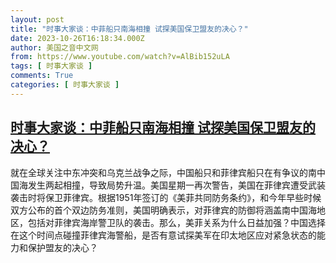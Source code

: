 ```yaml
---
layout: post
title: "时事大家谈：中菲船只南海相撞 试探美国保卫盟友的决心？"
date: 2023-10-26T16:18:34.000Z
author: 美国之音中文网
from: https://www.youtube.com/watch?v=AlBib152uLA
tags: [ 时事大家谈 ]
comments: True
categories: [ 时事大家谈 ]
---
```

<!--1698337114000-->
[时事大家谈：中菲船只南海相撞 试探美国保卫盟友的决心？](https://www.youtube.com/watch?v=AlBib152uLA)
------

<div>
就在全球关注中东冲突和乌克兰战争之际，中国船只和菲律宾船只在有争议的南中国海发生两起相撞，导致局势升温。美国星期一再次警告，美国在菲律宾遭受武装袭击时将保卫菲律宾。根据1951年签订的《美菲共同防务条约》，和今年早些时候双方公布的首个双边防务准则，美国明确表示，对菲律宾的防御将涵盖南中国海地区，包括对菲律宾海岸警卫队的袭击。那么，美菲关系为什么日益加强？中国选择在这个时间点碰撞菲律宾海警船，是否有意试探美军在印太地区应对紧急状态的能力和保护盟友的决心？
</div>
